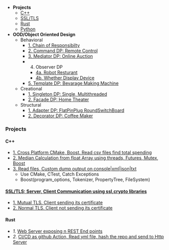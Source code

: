 - **Projects**
  - [C++](#cpp)
  - [SSL/TLS](#ssl)
  - [Rust](#r)
  - [Python](Python)
- **OOD/Object Oriented Design**
  - Behavioral
    - [1. Chain of Responsibilty](/Languages/Programming_Languages/c++/Design_Pattens/Behavioral/Chain-of-Resp/)
    - [2. Command DP: Remote Control](/Languages/Programming_Languages/c++/Design_Pattens/Behavioral/Command/)
    - [3. Mediator DP: Online Auction](/Languages/Programming_Languages/c++/Design_Pattens/Behavioral/Mediator/)
    - 4. Observer DP
      - [4a. Robot Resturant](/Languages/Programming_Languages/c++/Design_Pattens/Behavioral/Observer/Robot_Resturant/)
      - [4b. Whether Display Device](/Languages/Programming_Languages/c++/Design_Pattens/Behavioral/Observer/Whether_Display_Device/)
    - [5. Template DP: Bevarage Making Machine](/Languages/Programming_Languages/c++/Design_Pattens/Behavioral/Template/)
  - Creational
    - [1. Singleton DP: Single, Multithreaded](/Languages/Programming_Languages/c++/Design_Pattens/Creational/Singleton/)
    - [2. Facade DP: Home Theater](/Languages/Programming_Languages/c++/Design_Pattens/Creational/facade/)
  - Structural
    - [1. Adapter DP: FlatPinPlug RoundSwitchBoard](/Languages/Programming_Languages/c++/Design_Pattens/Structural/Adapter/)
    - [2. Decorator DP: Coffee Maker](/Languages/Programming_Languages/c++/Design_Pattens/Structural/Decorator/)


### Projects
<a name=cpp></a>
#### C++
- [1. Cross Platform CMake, Boost. Read csv files find total spending](/Projects/Cross_Platform/Read_csv_files_Find_Total_Spending/)
- [2. Median Calculation from float Array using threads, Futures, Mutex, Boost](/Projects/C++/Median_Calculation_from_float_array/)
- [3. Read files, Custom dump output on console|xml|json|txt](/Projects/C++/Read_File_Custom_Dump_XMLTxtJsonConsole/)
    - Use CMake, CTest, Catch Exceptions
    - Boost(program_options, Tokenizer, PropertyTree, FileSystem)

<a name=ssl></a>
#### [SSL/TLS: Server, Client Communication using ssl,crypto libraries](/Projects/TLS_SSL/)
- [1. Mutual TLS. Client sending its certificate](/Projects/TLS_SSL/Mutual_TLS_client-sending-its-certs/)
- [2. Normal TLS. Client not sending its certificate](/Projects/TLS_SSL/Normal_TLS_client-notsending-itsCerts/)

<a name=r></a>
#### Rust
- _1._ [Web Server exposing n REST End points](/Projects/Rust/REST_API_HTTP_Server_ActixWeb/)
- _2._ [CI/CD as github Action, Read yml file, hash the repo and send to Http Server](/Projects/Rust/CICDAsGithubAction_Readymlfile_hashRepo_SendtoHttpServer/)
